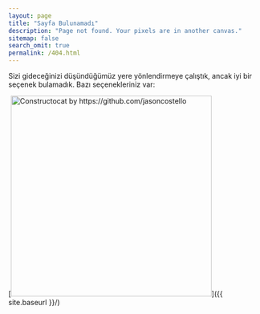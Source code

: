 ```yaml
---
layout: page
title: "Sayfa Bulunamadı"
description: "Page not found. Your pixels are in another canvas."
sitemap: false
search_omit: true
permalink: /404.html
---  
```




Sizi gideceğinizi düşündüğümüz yere yönlendirmeye çalıştık, ancak iyi bir seçenek bulamadık. 
Bazı seçenekleriniz var:


<div id="sorryMsg"></div>
<!-- Script needs to be at the bottom, after any content -->
<script language="JavaScript">
var forwardingURL=window.location.pathname;
if (forwardingURL.charAt(forwardingURL.length - 1) != "/") forwardingURL += "/";
var gonnaFwd = false;
var newURL = "";
var baseURL = "";
var archive = false;
console.log(forwardingURL);

// .MD EXTENSION CHECK
if (forwardingURL.indexOf(".md") > -1)
{
  gonnaFwd = true;
  newURL = forwardingURL.replace(".md","");
} else {

  // DOCS ARCHIVE CHECK
{% for item in site.posts %}
  if (forwardingURL == "/{{ item[null] }}/")
  {
    console.log("Found via Docker Compose file for Archive");
    gonnaFwd = true;
    archive = true;
    // make it so redirects cascade; first, use the base URL, then append path
    baseURL = "{{ site.url }}";
    newURL = forwardingURL;
  }{% endfor %}

if (archive==false) {
  // CSV CHECK
  {% for item in site.data.redirects %}
  var redirectVal = {{ item | jsonify }};
  if (forwardingURL == redirectVal.source)
  {
    console.log("Found via CSV @ ", redirectVal.source, redirectVal.destination);
    gonnaFwd = true;
    newURL = forwardingURL.replace(redirectVal.source,redirectVal.destination);
  }
  {% endfor %}
} // end of check for archive
} // end of check for .md
var path = window.location.pathname.replace("#","");
var phrase = decodeURIComponent(path.replace(/\/+/g, ' ').trim());

if (gonnaFwd) {
  newURL = baseURL + newURL;
  console.log("Forwarding to: " + newURL);
  window.location.replace(newURL);
  window.location.href = newURL;
  document.write('<meta http-equiv="refresh" content="0; url=' + newURL + '">')
} else {
  console.log("Showing 404 choices");
  var ghIssueQueryString = "title=404%20at%20" + path + "&body=URL%3A%20" + path;
  var output = new Array();
  output.push("<ul><li><a href='https://github.com/jeruselam/jeruselam.github.io/issues/new?" + ghIssueQueryString + "' class='nomunge'>Hata Bildir</a></li>");
  output.push("<li><a href='/search/?q=" + phrase + "'</a><tt>&quot;" + phrase + "&quot;</tt> için ara</a></li>");
  output.push("<li><a href='/search/'>Farklı bir kelime ara</a></li>");
  output.push("<li><a href='/'>Ana sayfaya git</a></li></ul>");
  document.getElementById('sorryMsg').innerHTML = output.join("");
}
</script>

[<img src="{{ site.baseurl }}/images/404.jpg" alt="Constructocat by https://github.com/jasoncostello" style="width: 400px;"/>]({{ site.baseurl }}/)

